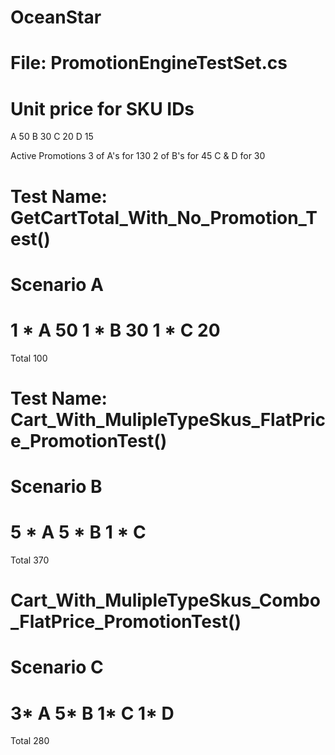 # OceanStar
# File: PromotionEngineTestSet.cs
# Unit price for SKU IDs 
A 50 
B 30 
C 20
D 15

Active Promotions 
3 of A's for 130 
2 of B's for 45 
C & D for 30

# Test Name: GetCartTotal_With_No_Promotion_Test()
# Scenario A 
1 * A 50 
1 * B 30 
1 * C 20 
====== 
Total 100

# Test Name: Cart_With_MulipleTypeSkus_FlatPrice_PromotionTest()
# Scenario B
5 * A 
5 * B 
1 * C 
====== 
Total 370

# Cart_With_MulipleTypeSkus_Combo_FlatPrice_PromotionTest()
# Scenario C
3* A
5* B
1* C
1* D
======
Total 280
